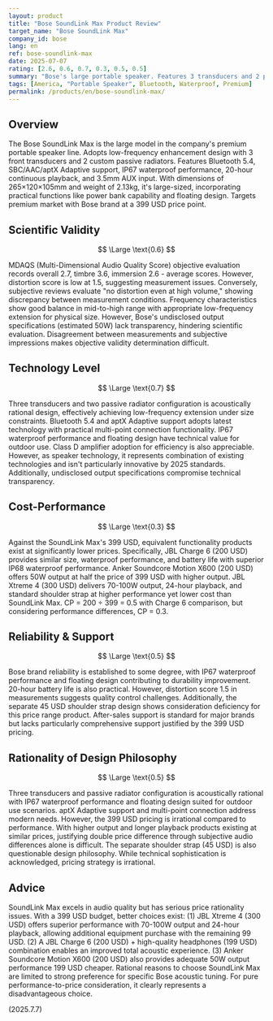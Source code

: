 ```yaml
---
layout: product
title: "Bose SoundLink Max Product Review"
target_name: "Bose SoundLink Max"
company_id: bose
lang: en
ref: bose-soundlink-max
date: 2025-07-07
rating: [2.6, 0.6, 0.7, 0.3, 0.5, 0.5]
summary: "Bose's large portable speaker. Features 3 transducers and 2 passive radiators, Bluetooth 5.4, IP67 waterproofing, 20-hour playback at 399 USD. Audio quality shows Bose's characteristic balance, but MDAQS distortion score of 1.5 indicates low measurement results. Significant price gap compared to competing products offering equivalent functionality at much lower costs creates serious cost-performance challenges."
tags: [America, "Portable Speaker", Bluetooth, Waterproof, Premium]
permalink: /products/en/bose-soundlink-max/
---
```


## Overview

The Bose SoundLink Max is the large model in the company's premium portable speaker line. Adopts low-frequency enhancement design with 3 front transducers and 2 custom passive radiators. Features Bluetooth 5.4, SBC/AAC/aptX Adaptive support, IP67 waterproof performance, 20-hour continuous playback, and 3.5mm AUX input. With dimensions of 265×120×105mm and weight of 2.13kg, it's large-sized, incorporating practical functions like power bank capability and floating design. Targets premium market with Bose brand at a 399 USD price point.

## Scientific Validity

$$ \Large \text{0.6} $$

MDAQS (Multi-Dimensional Audio Quality Score) objective evaluation records overall 2.7, timbre 3.6, immersion 2.6 - average scores. However, distortion score is low at 1.5, suggesting measurement issues. Conversely, subjective reviews evaluate "no distortion even at high volume," showing discrepancy between measurement conditions. Frequency characteristics show good balance in mid-to-high range with appropriate low-frequency extension for physical size. However, Bose's undisclosed output specifications (estimated 50W) lack transparency, hindering scientific evaluation. Disagreement between measurements and subjective impressions makes objective validity determination difficult.

## Technology Level

$$ \Large \text{0.7} $$

Three transducers and two passive radiator configuration is acoustically rational design, effectively achieving low-frequency extension under size constraints. Bluetooth 5.4 and aptX Adaptive support adopts latest technology with practical multi-point connection functionality. IP67 waterproof performance and floating design have technical value for outdoor use. Class D amplifier adoption for efficiency is also appreciable. However, as speaker technology, it represents combination of existing technologies and isn't particularly innovative by 2025 standards. Additionally, undisclosed output specifications compromise technical transparency.

## Cost-Performance

$$ \Large \text{0.3} $$

Against the SoundLink Max's 399 USD, equivalent functionality products exist at significantly lower prices. Specifically, JBL Charge 6 (200 USD) provides similar size, waterproof performance, and battery life with superior IP68 waterproof performance. Anker Soundcore Motion X600 (200 USD) offers 50W output at half the price of 399 USD with higher output. JBL Xtreme 4 (300 USD) delivers 70-100W output, 24-hour playback, and standard shoulder strap at higher performance yet lower cost than SoundLink Max. CP = 200 ÷ 399 = 0.5 with Charge 6 comparison, but considering performance differences, CP = 0.3.

## Reliability & Support

$$ \Large \text{0.5} $$

Bose brand reliability is established to some degree, with IP67 waterproof performance and floating design contributing to durability improvement. 20-hour battery life is also practical. However, distortion score 1.5 in measurements suggests quality control challenges. Additionally, the separate 45 USD shoulder strap design shows consideration deficiency for this price range product. After-sales support is standard for major brands but lacks particularly comprehensive support justified by the 399 USD pricing.

## Rationality of Design Philosophy

$$ \Large \text{0.5} $$

Three transducers and passive radiator configuration is acoustically rational with IP67 waterproof performance and floating design suited for outdoor use scenarios. aptX Adaptive support and multi-point connection address modern needs. However, the 399 USD pricing is irrational compared to performance. With higher output and longer playback products existing at similar prices, justifying double price difference through subjective audio differences alone is difficult. The separate shoulder strap (45 USD) is also questionable design philosophy. While technical sophistication is acknowledged, pricing strategy is irrational.

## Advice

SoundLink Max excels in audio quality but has serious price rationality issues. With a 399 USD budget, better choices exist: (1) JBL Xtreme 4 (300 USD) offers superior performance with 70-100W output and 24-hour playback, allowing additional equipment purchase with the remaining 99 USD. (2) A JBL Charge 6 (200 USD) + high-quality headphones (199 USD) combination enables an improved total acoustic experience. (3) Anker Soundcore Motion X600 (200 USD) also provides adequate 50W output performance 199 USD cheaper. Rational reasons to choose SoundLink Max are limited to strong preference for specific Bose acoustic tuning. For pure performance-to-price consideration, it clearly represents a disadvantageous choice.

(2025.7.7)